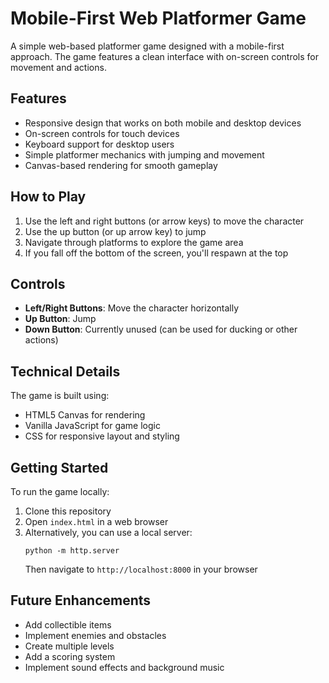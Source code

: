 # Mobile-First Web Platformer Game

A simple web-based platformer game designed with a mobile-first approach. The game features a clean interface with on-screen controls for movement and actions.

## Features

- Responsive design that works on both mobile and desktop devices
- On-screen controls for touch devices
- Keyboard support for desktop users
- Simple platformer mechanics with jumping and movement
- Canvas-based rendering for smooth gameplay

## How to Play

1. Use the left and right buttons (or arrow keys) to move the character
2. Use the up button (or up arrow key) to jump
3. Navigate through platforms to explore the game area
4. If you fall off the bottom of the screen, you'll respawn at the top

## Controls

- **Left/Right Buttons**: Move the character horizontally
- **Up Button**: Jump
- **Down Button**: Currently unused (can be used for ducking or other actions)

## Technical Details

The game is built using:
- HTML5 Canvas for rendering
- Vanilla JavaScript for game logic
- CSS for responsive layout and styling

## Getting Started

To run the game locally:

1. Clone this repository
2. Open `index.html` in a web browser
3. Alternatively, you can use a local server:
   ```
   python -m http.server
   ```
   Then navigate to `http://localhost:8000` in your browser

## Future Enhancements

- Add collectible items
- Implement enemies and obstacles
- Create multiple levels
- Add a scoring system
- Implement sound effects and background music 